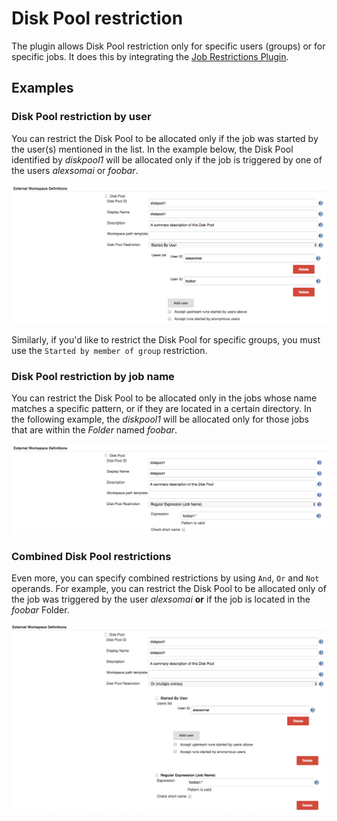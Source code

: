 # Disk Pool restriction

The plugin allows Disk Pool restriction only for specific users (groups) or for specific jobs.
It does this by integrating the [Job Restrictions Plugin](https://github.com/jenkinsci/job-restrictions-plugin).

## Examples

### Disk Pool restriction by user

You can restrict the Disk Pool to be allocated only if the job was started by the user(s) mentioned in the list.
In the example below, the Disk Pool identified by _diskpool1_ will be allocated only if the job is triggered by 
one of the users _alexsomai_ or _foobar_.

![Disk Pool Restriction By User](img/restriction-by-user.png)

Similarly, if you'd like to restrict the Disk Pool for specific groups, you must use the `Started by member of group` 
restriction.

### Disk Pool restriction by job name

You can restrict the Disk Pool to be allocated only in the jobs whose name matches a specific pattern, 
or if they are located in a certain directory.
In the following example, the _diskpool1_ will be allocated only for those jobs that are within the _Folder_ named
_foobar_.

![Disk Pool Restriction By Job Name](img/restriction-by-job-name.png)

### Combined Disk Pool restrictions

Even more, you can specify combined restrictions by using `And`, `Or` and `Not` operands.
For example, you can restrict the Disk Pool to be allocated only of the job was triggered by the user _alexsomai_ 
**or** if the job is located in the _foobar_ Folder.

![Combined Disk Pool Restriction With OR](img/or-combined-restriction.png)
